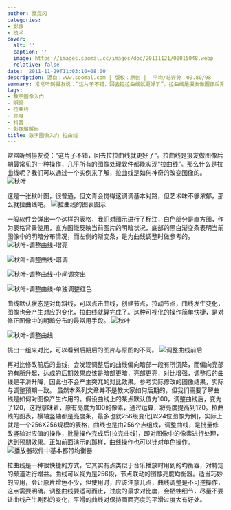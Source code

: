```yaml
---
author: 夏昆冈
categories:
- 影像
- 技术
cover:
  alt: ''
  caption: ''
  image: https://images.soomal.cc/images/doc/20111121/00015048.webp
  relative: false
date: '2011-11-29T11:03:10+08:00'
description: 源自：www.soomal.com | 版权：原创 |  平均/总评分：09.80/98
summary: 常常听到摄友说：“这片子不错，回去拉拉曲线就更好了”。拉曲线是摄友做图像后期最常见的一种操作，几乎所有的图像处理软件都能实现“拉曲线”。那么什么是拉曲线呢？我们可以通过一个实例来了解，拉曲线是如何神奇的改变图像的。拉曲线是一种很快捷的方式，它其实有点类似于音乐播放时用到的均衡器，对特定的频道进行增益。曲线可以视为是256段……
tags:
- 数字图像入门
- 明暗
- 拉曲线
- 亮度
- 科普
- 影像编解码
title: 数字图像入门 拉曲线
---
```


常常听到摄友说：“这片子不错，回去拉拉曲线就更好了”。拉曲线是摄友做图像后期最常见的一种操作，几乎所有的图像处理软件都能实现“拉曲线”。那么什么是拉曲线呢？我们可以通过一个实例来了解，拉曲线是如何神奇的改变图像的。
![秋叶](https://images.soomal.cc/images/doc/20111121/00015042.webp)




这是一张秋叶图，很普通，但文青会觉得这调调基本对路，但艺术味不够浓郁，那么就拉曲线吧。
![拉曲线的图表图示](https://images.soomal.cc/images/doc/20111121/00015047.webp)




一般软件会弹出一个这样的表格，我们对图示进行了标注，白色部分是直方图，作为表格背景使用，直方图能反映当前图片的明暗状况，底部的黑白渐变条表明当前图像中的明暗分布情况，而左侧的渐变条，是为曲线调整时做参考的。
![秋叶-调整曲线-增亮](https://images.soomal.cc/images/doc/20111121/00015043.webp)




![秋叶-调整曲线-暗调](https://images.soomal.cc/images/doc/20111121/00015044.webp)




![秋叶-调整曲线-中间调突出](https://images.soomal.cc/images/doc/20111121/00015045.webp)




![秋叶-调整曲线-单独调整红色](https://images.soomal.cc/images/doc/20111121/00015046.webp)




曲线默认状态是对角斜线，可以点击曲线，创建节点，拉动节点，曲线发生变化，图像也会产生对应的变化，拉曲线就算完成了。这种可视化的操作简单快捷，是对修正图像中的明暗分布的最常用手段。
![秋叶](https://images.soomal.cc/images/doc/20111121/00015042.webp)




![秋叶-调整曲线](https://images.soomal.cc/images/doc/20111121/00015049.webp)




挑出一组来对比，可以看到后期后的图片与原图的不同。
![调整曲线前后](https://images.soomal.cc/images/doc/20111121/00015048.webp)




再对比修改前后的曲线，会发现调整后的曲线偏向暗部一段有所沉降，而偏向亮部的有所升起，达成的后期效果应该是暗部更暗，亮部更亮，对比增强，调整后的曲线是平滑升降，因此也不会产生突兀的对比效果。参考实际修改的图像结果，实际与调整预期一致。
虽然本系列文章并不是教大家如何后期的，但我们需要了解曲线是如何对图像产生作用的。假设曲线上的某点默认值为100，调整曲线后，变为了120，这将意味着，原有亮度为100的像素，通过运算，将亮度提高到120。拉曲线的图表，横轴竖轴都是亮度条，最多也就256级变化[以24位图像为例]，实际上就是一个256X256规模的表格，曲线也是由256个点组成，调整曲线，是批量修改竖轴对应值的操作，批量操作完成后[拉完曲线]，即对图像中的像素进行处理，达到预期效果。正如前面演示的那样，曲线操作也可以针对单色操作。
![播放器软件中基本都带均衡器](https://images.soomal.cc/images/doc/20100306/00004295.webp)




拉曲线是一种很快捷的方式，它其实有点类似于音乐播放时用到的均衡器，对特定的频道进行增益。曲线可以视为是256段，节点联动的图像亮度均衡器。适当巧妙的应用，会让原片增色不少，但使用时，应该注意几点，曲线调整是不可逆操作，这点需要明确。调整曲线要适可而止，过度的最求对比度，会牺牲细节，尽量不要让曲线产生剧烈的变化，平滑的曲线对保持画面亮度的平滑过度大有好处。